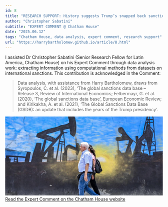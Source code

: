 ```yaml
---
id: 8
title: "RESEARCH SUPPORT: History suggests Trump’s snapped back sanctions won't deliver change in Venezuela"
author: "Christopher Sabatini"
subtitle: "EXPERT COMMENT @ Chatham House"
date: "2025.06.12"
tags: "Chatham House, data analysis, expert comment, research support"
url: "https://harrybartholomew.github.io/article/8.html"
---
```

I assisted Dr Christopher Sabatini (Senior Research Fellow for Latin America, Chatham House) on his Expert Comment
through data analysis work: extracting information using computational methods from datasets on international sanctions.
This contribution is acknowledged in the Comment:


> Data analysis, with assistance from Harry Bartholomew, draws from Syropoulos, C. et al. (2023), ‘The global sanctions
> data base – Release 3, Review of International Economics; Felbermayr, G. et al. (2020), ‘The global sanctions data
> base’, European Economic Review; and Kirikakha, A. et al. (2021), ‘The Global Sanctions Data Base (GSDB): an update that
> includes the years of the Trump presidency’.


![image](/images/blog_08.jpg)\
[Read the Expert Comment on the Chatham House website](https://www.chathamhouse.org/2025/06/history-suggests-trumps-snapped-back-sanctions-wont-deliver-change-venezuela)


